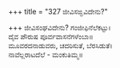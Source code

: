 +++
title = "327 ಜೀವಿಸಙ್ಘವಿದೇನು?"

+++
ಜೀವಿಸಂಘವಿದೇನು? ಗಂಜೀಫಿನೆಲೆಕಟ್ಟು।  
ದೈವ ಪೌರುಷ ಪೂರ್ವವಾಸನೆಗಳೆಂಬಾ॥  
ಮೂವರದನಾಡುವರು, ಚದರಿಸುತೆ, ಬೆರಸಿಡುತೆ।  
ನಾವೆಲ್ಲರಾಟದೆಲೆ - ಮಂಕುತಿಮ್ಮ॥  
